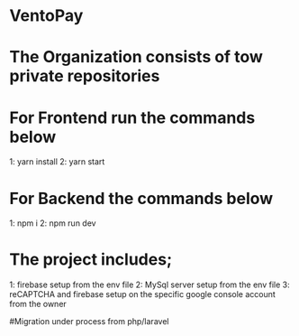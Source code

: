 # VentoPay

# The Organization consists of tow private repositories
# For Frontend run the commands below
1: yarn install
2: yarn start

# For Backend the commands below
1: npm i
2: npm run dev

# The project includes;
1: firebase setup from the env file
2: MySql server setup from the env file
3: reCAPTCHA and firebase setup on the specific google console account from the owner


#Migration under process from php/laravel
